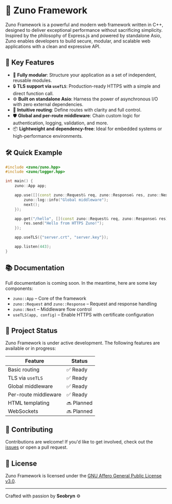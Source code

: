 # 🦜 Zuno Framework

Zuno Framework is a powerful and modern web framework written in C++, designed to deliver exceptional performance without sacrificing simplicity. Inspired by the philosophy of Express.js and powered by standalone Asio, Zuno enables developers to build secure, modular, and scalable web applications with a clean and expressive API.

## 🚀 Key Features

- 🔧 **Fully modular**: Structure your application as a set of independent, reusable modules.  
- 🔒 **TLS support via `useTLS`**: Production-ready HTTPS with a simple and direct function call.  
- ⚙️ **Built on standalone Asio**: Harness the power of asynchronous I/O with zero external dependencies.  
- 🧩 **Intuitive routing**: Define routes with clarity and full control.  
- 🛡️ **Global and per-route middleware**: Chain custom logic for authentication, logging, validation, and more.  
- 📦 **Lightweight and dependency-free**: Ideal for embedded systems or high-performance environments.  

## 🛠️ Quick Example

```cpp
#include <zuno/zuno.hpp>
#include <zuno/logger.hpp>

int main() {
    zuno::App app;

    app.use([](const zuno::Request& req, zuno::Response& res, zuno::Next next) {
        zuno::log::info("Global middleware");
        next();
    });

    app.get("/hello", [](const zuno::Request& req, zuno::Response& res) {
        res.send("Hello from HTTPS Zuno!");
    });

    app.useTLS({"server.crt", "server.key"});

    app.listen(443);
}
```

## 📚 Documentation

Full documentation is coming soon. In the meantime, here are some key components:

- `zuno::App` – Core of the framework  
- `zuno::Request` and `zuno::Response` – Request and response handling  
- `zuno::Next` – Middleware flow control  
- `useTLS(app, config)` – Enable HTTPS with certificate configuration  

## 🧪 Project Status

Zuno Framework is under active development. The following features are available or in progress:

| Feature                | Status           |
|------------------------|------------------|
| Basic routing          | ✅ Ready          |
| TLS via `useTLS`       | ✅ Ready          |
| Global middleware      | ✅ Ready          |
| Per-route middleware   | ✅ Ready          |
| HTML templating        | 🔜 Planned        |
| WebSockets             | 🔜 Planned        |

## 🤝 Contributing

Contributions are welcome! If you'd like to get involved, check out the [issues](https://github.com/ZunoFramework/zuno/issues) or open a pull request.

## 📄 License

Zuno Framework is licensed under the [GNU Affero General Public License v3.0](LICENSE).

---

Crafted with passion by **Seobryn** ⚙️
